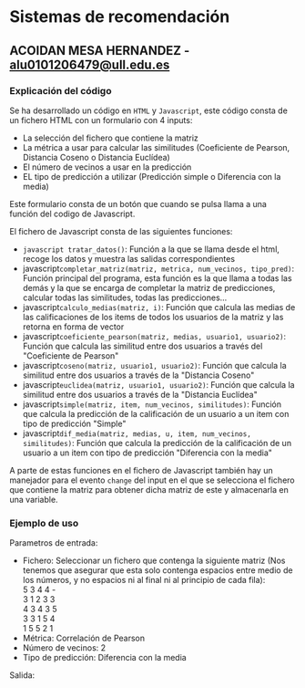 # Sistemas de recomendación
## ACOIDAN MESA HERNANDEZ - [alu0101206479@ull.edu.es](alu0101206479@ull.edu.es)

### Explicación del código

Se ha desarrollado un código en ```HTML``` y ```Javascript```, este código consta de un fichero HTML con un formulario con 4 inputs:

  * La selección del fichero que contiene la matriz
  * La métrica a usar para calcular las similitudes (Coeficiente de Pearson, Distancia Coseno o Distancia Euclídea)
  * El número de vecinos a usar en la predicción
  * EL tipo de predicción a utilizar (Predicción simple o Diferencia con la media)

Este formulario consta de un botón que cuando se pulsa llama a una función del codigo de Javascript.

El fichero de Javascript consta de las siguientes funciones:

  * ```javascript tratar_datos()```: Función a la que se llama desde el html, recoge los datos y muestra las salidas correspondientes
  * javascript```completar_matriz(matriz, metrica, num_vecinos, tipo_pred)```: Función principal del programa, esta función es la que llama a todas las demás y la que se encarga de completar la matriz de predicciones, calcular todas las similitudes, todas las predicciones...
  * javascript```calculo_medias(matriz, i)```: Función que calcula las medias de las calificaciones de los items de todos los usuarios de la matriz y las retorna en forma de vector
  * javascript```coeficiente_pearson(matriz, medias, usuario1, usuario2)```: Función que calcula las similitud entre dos usuarios a través del "Coeficiente de Pearson"
  * javascript```coseno(matriz, usuario1, usuario2)```: Función que calcula la similitud entre dos usuarios a través de la "Distancia Coseno"
  * javascript```euclidea(matriz, usuario1, usuario2)```: Función que calcula la similitud entre dos usuarios a través de la "Distancia Euclídea"
  * javascript```simple(matriz, item, num_vecinos, similitudes)```: Función que calcula la predicción de la calificación de un usuario a un item con tipo de predicción "Simple"
  * javascript```dif_media(matriz, medias, u, item, num_vecinos,  similitudes)```: Función que calcula la predicción de la calificación de un usuario a un item con tipo de predicción "Diferencia con la media"

A parte de estas funciones en el fichero de Javascript también hay un manejador para el evento ```change``` del input en el que se selecciona el fichero que contiene la matriz para obtener dicha matriz de este y almacenarla en una variable.

### Ejemplo de uso

Parametros de entrada:

  * Fichero: Seleccionar un fichero que contenga la siguiente matriz (Nos tenemos que asegurar que esta solo contenga espacios entre medio de los números, y no espacios ni al final ni al principio de cada fila):  
    5 3 4 4 -  
    3 1 2 3 3  
    4 3 4 3 5  
    3 3 1 5 4  
    1 5 5 2 1  
  * Métrica: Correlación de Pearson
  * Número de vecinos: 2
  * Tipo de predicción: Diferencia con la media

Salida:


